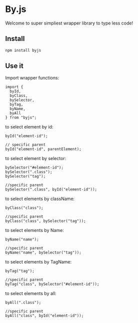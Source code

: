 # By.js

Welcome to super simpliest wrapper library to type less code!

## Install

```bash
npm install byjs
```

## Use it

Import wrapper functions:

```node
import {
  byId,
  byClass,
  bySelector,
  byTag,
  byName,
  byAll
} from "byjs";
```

to select element by id:

```node
byId("element-id");

// specific parent
byId("element-id", parentElement);
```

to select element by selector:

```node
bySelector("#element-id");
bySelector(".class");
bySelector("tag");

//specific parent
bySelector(".class", byId("element-id"));

```

to select elements by className:

```node
byClass("class");

//specific parent
byClass("class", bySelector("tag"));
```

to select elements by Name:

```node
byName("name");

//specific parent
byName("name", bySelector("tag"));
```

to select elements by TagName:

```node
byTag("tag");

//specific parent
byTag("class", bySelector("#element-id"));
```

to select elements by all:

```node
byAll(".class");

//specific parent
byAll("class", byId("element-id"));
```
